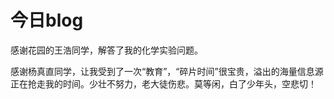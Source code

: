 # 今日blog

感谢花园的王浩同学，解答了我的化学实验问题。

感谢杨真直同学，让我受到了一次“教育”，“碎片时间”很宝贵，溢出的海量信息源正在抢走我的时间。少壮不努力，老大徒伤悲。莫等闲，白了少年头，空悲切！

